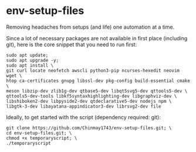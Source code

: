 # env-setup-files

Removing headaches from setups (and life) one automation at a time.

Since a lot of necessary packages are not available in first place (including git), here is the core snippet that you need to run first:

```
sudo apt update;
sudo apt upgrade -y;
sudo apt install \
git curl locate neofetch awscli python3-pip ncurses-hexedit neovim wget \
htop ca-certificates gnupg libssl-dev pkg-config build-essential cmake \
meson libzip-dev zlib1g-dev qtbase5-dev libqt5svg5-dev qttools5-dev \
qttools5-dev-tools libkf5syntaxhighlighting-dev libgraphviz-dev \
libshiboken2-dev libpyside2-dev qtdeclarative5-dev nodejs npm \
libgtk-3-dev libayatana-appindicator3-dev librsvg2-dev file
```

Ideally, to get started with the script (dependency required: git):

```
git clone https://github.com/Chinmay1743/env-setup-files.git; \
cd env-setup-files.git; \
chmod +x temporaryscript; \
./temporaryscript
```


